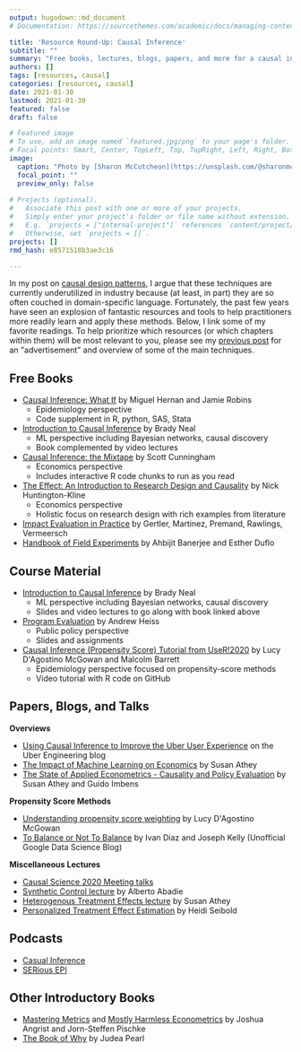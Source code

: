 ```yaml
---
output: hugodown::md_document
# Documentation: https://sourcethemes.com/academic/docs/managing-content/

title: 'Resource Round-Up: Causal Inference'
subtitle: ""
summary: "Free books, lectures, blogs, papers, and more for a causal inference crash course"
authors: []
tags: [resources, causal]
categories: [resources, causal]
date: 2021-01-30
lastmod: 2021-01-30
featured: false
draft: false

# Featured image
# To use, add an image named `featured.jpg/png` to your page's folder.
# Focal points: Smart, Center, TopLeft, Top, TopRight, Left, Right, BottomLeft, Bottom, BottomRight.
image:
  caption: "Photo by [Sharon McCutcheon](https://unsplash.com/@sharonmccutcheon) on Unsplash"
  focal_point: ""
  preview_only: false
  
# Projects (optional).
#   Associate this post with one or more of your projects.
#   Simply enter your project's folder or file name without extension.
#   E.g. `projects = ["internal-project"]` references `content/project/deep-learning/index.md`.
#   Otherwise, set `projects = []`.
projects: []
rmd_hash: e8571518b3ae3c16

---
```


In my post on [causal design patterns](/post/causal-design-patterns/), I argue that these techniques are currently underutilized in industry because (at least, in part) they are so often couched in domain-specific language. Fortunately, the past few years have seen an explosion of fantastic resources and tools to help practitioners more readily learn and apply these methods. Below, I link some of my favorite readings. To help prioritize which resources (or which chapters within them) will be most relevant to you, please see my [previous post](/post/causal-design-patterns/) for an "advertisement" and overview of some of the main techniques.

Free Books
----------

-   [Causal Inference: What If](https://www.hsph.harvard.edu/miguel-hernan/causal-inference-book/) by Miguel Hernan and Jamie Robins
    -   Epidemiology perspective
    -   Code supplement in R, python, SAS, Stata
-   [Introduction to Causal Inference](https://www.bradyneal.com/causal-inference-course) by Brady Neal
    -   ML perspective including Bayesian networks, causal discovery
    -   Book complemented by video lectures
-   [Causal Inference: the Mixtape](https://mixtape.scunning.com/) by Scott Cunningham
    -   Economics perspective
    -   Includes interactive R code chunks to run as you read
-   [The Effect: An Introduction to Research Design and Causality](https://nickchk.com/causalitybook.html) by Nick Huntington-Kline
    -   Economics perspective
    -   Holistic focus on research design with rich examples from literature
-   [Impact Evaluation in Practice](https://openknowledge.worldbank.org/handle/10986/25030) by Gertler, Martinez, Premand, Rawlings, Vermeersch
-   [Handbook of Field Experiments](https://www.povertyactionlab.org/page/handbook-field-experiments) by Ahbijit Banerjee and Esther Duflo

Course Material
---------------

-   [Introduction to Causal Inference](https://www.bradyneal.com/causal-inference-course) by Brady Neal
    -   ML perspective including Bayesian networks, causal discovery
    -   Slides and video lectures to go along with book linked above
-   [Program Evaluation](https://evalf19.classes.andrewheiss.com/) by Andrew Heiss
    -   Public policy perspective
    -   Slides and assignments
-   [Causal Inference (Propensity Score) Tutorial from UseR!2020](https://github.com/LucyMcGowan/user2020-causal-inference) by Lucy D'Agostino McGowan and Malcolm Barrett
    -   Epidemiology perspective focused on propensity-score methods
    -   Video tutorial with R code on GitHub

Papers, Blogs, and Talks
------------------------

**Overviews**

-   [Using Causal Inference to Improve the Uber User Experience](https://eng.uber.com/causal-inference-at-uber/) on the Uber Engineering blog
-   [The Impact of Machine Learning on Economics](https://www.nber.org/system/files/chapters/c14009/c14009.pdf) by Susan Athey
-   [The State of Applied Econometrics - Causality and Policy Evaluation](https://arxiv.org/abs/1607.00699) by Susan Athey and Guido Imbens

**Propensity Score Methods**

-   [Understanding propensity score weighting](https://livefreeordichotomize.com/2019/01/17/understanding-propensity-score-weighting/) by Lucy D'Agostino McGowan
-   [To Balance or Not To Balance](https://www.unofficialgoogledatascience.com/2016/06/to-balance-or-not-to-balance.html) by Ivan Diaz and Joseph Kelly (Unofficial Google Data Science Blog)

**Miscellaneous Lectures**

-   [Causal Science 2020 Meeting talks](https://causalscience.org/programme/about/)
-   [Synthetic Control lecture](https://www.youtube.com/watch?v=nKzNp-qpE-I&list=PLoazKTcS0RzZ1SUgeOgc6SWt51gfT80N0&index=11) by Alberto Abadie
-   [Heterogenous Treatment Effects lecture](https://www.youtube.com/watch?v=oZoizsX3bts&list=PLoazKTcS0RzZ1SUgeOgc6SWt51gfT80N0&index=7) by Susan Athey
-   [Personalized Treatment Effect Estimation](https://www.youtube.com/watch?v=NRzObclZVT8) by Heidi Seibold

Podcasts
--------

-   [Casual Inference](https://casualinfer.libsyn.com/)
-   [SERious EPI](https://seriousepi.blubrry.net/)

Other Introductory Books
------------------------

-   [Mastering Metrics](https://www.amazon.com/gp/product/0691152845/ref=ox_sc_act_title_3?smid=ATVPDKIKX0DER&psc=1) and [Mostly Harmless Econometrics](https://www.amazon.com/Mostly-Harmless-Econometrics-Empiricists-Companion/dp/0691120358/ref=pd_sbs_14_1/134-6784964-9794862?_encoding=UTF8&pd_rd_i=0691120358&pd_rd_r=ebba5491-d197-4e79-be24-ec7e1c2bda17&pd_rd_w=xvRCC&pd_rd_wg=dpUZo&pf_rd_p=bc074051-81d1-4874-a3fd-fd0c867ce3b4&pf_rd_r=69D56CVPRFHAWNKFARBY&psc=1&refRID=69D56CVPRFHAWNKFARBY) by Joshua Angrist and Jorn-Steffen Pischke
-   [The Book of Why](https://www.amazon.com/Book-Why-Science-Cause-Effect/dp/046509760X/ref=sr_1_1?dchild=1&keywords=book+of+why&qid=1596111613&s=books&sr=1-1) by Judea Pearl

